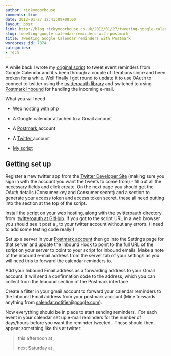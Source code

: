 ```yaml
---
author: rickymoorhouse
comments: true
date: 2012-01-27 12:41:09+00:00
layout: post
link: http://blog.rickymoorhouse.co.uk/2012/01/27/tweeting-google-calendar-reminders-with-postmark/
slug: tweeting-google-calendar-reminders-with-postmark
title: Tweeting Google Calendar reminders with Postmark
wordpress_id: 7374
categories:
- Tech
---
```


A while back I wrote my [original script](http://samespirit.net/ricky/2009/09/15/google-calendar-to-twitter/) to tweet event reminders from Google Calendar and it's been through a couple of iterations since and been broken for a while. Well finally I got round to update it to use OAuth to connect to twitter using the [twitteroauth library](https://github.com/abraham/twitteroauth) and switched to using [Postmark Inbound](http://blog.postmarkapp.com/post/15687406657/introducing-postmark-inbound-easily-parse-replies-other) for handling the incoming e-mail.

What you will need



	
  * Web hosting with php

	
  * A Google calendar attached to a Gmail account

	
  * A [Postmark ](https://postmarkapp.com/)account

	
  * A [Twitter ](http://twitter.com)account

	
  * [My script](https://gist.github.com/280986)




## Getting set up


Register a new twitter app from the [Twitter Developer Site](https://dev.twitter.com/apps/new) (making sure you sign in with the account you want the tweets to come from) - fill out all the necessary fields and click create. On the next page you should get the OAuth details (Consumer key and Consumer secret) and a section to generate your access token and access token secret, these all need putting into the section at the top of the script.

Install the [script](https://gist.github.com/280986) on your web hosting, along with the twitteroauth directory from  [twitteroauth at GitHub](https://github.com/abraham/twitteroauth). If you got to the script URL in a web browser you should see it post a , to your twitter account without any errors. (I need to add some testing code really!)

Set up a server in your [Postmark account](https://postmarkapp.com/servers) then go into the Settings page for that server and update the Inbound Hook to point to the full URL of the script on your server to point to your script for inbound emails. Make a note of the inbound e-mail address from the server tab of your settings as you will need this to forward the calendar reminders to.

Add your Inbound Email address as a forwarding address to your Gmail account. It will send a confirmation code to the address, which you can collect from the Inbound section of the Postmark interface

Create a filter in your gmail account to forward your calendar reminders to the Inbound Email address from your postmark account (Mine forwards anything from calendar.notifier@google.com).

Now everything should be in place to start sending reminders.  For each event in your calendar set up e-mail reminders for the number of days/hours before you want the reminder tweeted.  These should then appear something like this at twitter:


<blockquote><Description> this afternoon at <time>, <Location>

<Description> next Saturday at <time>, <Location></blockquote>
